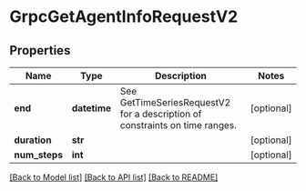 # GrpcGetAgentInfoRequestV2

## Properties
Name | Type | Description | Notes
------------ | ------------- | ------------- | -------------
**end** | **datetime** | See GetTimeSeriesRequestV2 for a description of constraints on time ranges. | [optional] 
**duration** | **str** |  | [optional] 
**num_steps** | **int** |  | [optional] 

[[Back to Model list]](../README.md#documentation-for-models) [[Back to API list]](../README.md#documentation-for-api-endpoints) [[Back to README]](../README.md)


